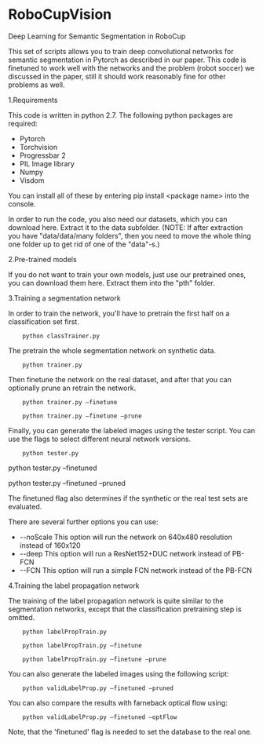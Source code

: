 # RoboCupVision
Deep Learning for Semantic Segmentation in RoboCup

This set of scripts allows you to train deep convolutional networks for semantic segmentation in Pytorch as described in our paper. This code is finetuned to work well with the networks and the problem (robot soccer) we discussed in the paper, still it should work reasonably fine for other problems as well.

1.Requirements

This code is written in python 2.7. The following python packages are required:

- Pytorch
- Torchvision
- Progressbar 2
- PIL Image library
- Numpy
- Visdom

You can install all of these by entering pip install &lt;package name&gt; into the console.

In order to run the code, you also need our datasets, which you can download here. Extract it to the data subfolder. (NOTE: If after extraction you have &quot;data/data/many folders&quot;, then you need to move the whole thing one folder up to get rid of one of the &quot;data&quot;-s.)

2.Pre-trained models

If you do not want to train your own models, just use our pretrained ones, you can download them here. Extract them into the &quot;pth&quot; folder.

3.Training a segmentation network

In order to train the network, you&#39;ll have to pretrain the first half on a classification set first.

        python classTrainer.py

The pretrain the whole segmentation network on synthetic data.

        python trainer.py

Then finetune the network on the real dataset, and after that you can optionally prune an retrain the network.

        python trainer.py –finetune

        python trainer.py –finetune –prune

Finally, you can generate the labeled images using the tester script. You can use the flags to select different neural network versions.

        python tester.py

python tester.py –finetuned

python tester.py –finetuned –pruned

The finetuned flag also determines if the synthetic or the real test sets are evaluated.

There are several further options you can use:

- --noScale        This option will run the network on 640x480 resolution instead of 160x120
- --deep                This option will run a ResNet152+DUC network instead of PB-FCN
- --FCN                This option will run a simple FCN network instead of the PB-FCN

4.Training the label propagation network

The training of the label propagation network is quite similar to the segmentation networks, except that the classification pretraining step is omitted.

        python labelPropTrain.py

        python labelPropTrain.py –finetune

        python labelPropTrain.py –finetune –prune

You can also generate the labeled images using the following script:

        python validLabelProp.py –finetuned –pruned

You can also compare the results with farneback optical flow using:

        python validLabelProp.py –finetuned –optFlow

Note, that the &#39;finetuned&#39; flag is needed to set the database to the real one.
